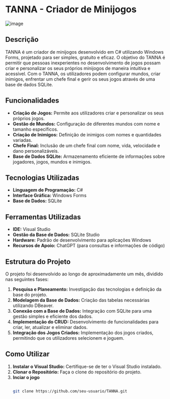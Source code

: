 # TANNA - Criador de Minijogos

![image](https://github.com/JojoDeveloper01/PSI1622P_JosethBalcazar_2222116/assets/107219399/4382f943-d080-4acc-9540-21aebc8e99e1)

## Descrição
TANNA é um criador de minijogos desenvolvido em C# utilizando Windows Forms, projetado para ser simples, gratuito e eficaz. O objetivo do TANNA é permitir que pessoas inexperientes no desenvolvimento de jogos possam criar e personalizar os seus próprios minijogos de maneira intuitiva e acessível. Com o TANNA, os utilizadores podem configurar mundos, criar inimigos, enfrentar um chefe final e gerir os seus jogos através de uma base de dados SQLite.

## Funcionalidades
- **Criação de Jogos:** Permite aos utilizadores criar e personalizar os seus próprios jogos.
- **Gestão de Mundos:** Configuração de diferentes mundos com nome e tamanho específicos.
- **Criação de Inimigos:** Definição de inimigos com nomes e quantidades variadas.
- **Chefe Final:** Inclusão de um chefe final com nome, vida, velocidade e dano personalizáveis.
- **Base de Dados SQLite:** Armazenamento eficiente de informações sobre jogadores, jogos, mundos e inimigos.

## Tecnologias Utilizadas
- **Linguagem de Programação:** C#
- **Interface Gráfica:** Windows Forms
- **Base de Dados:** SQLite

## Ferramentas Utilizadas
- **IDE:** Visual Studio
- **Gestão da Base de Dados:** SQLite Studio
- **Hardware:** Padrão de desenvolvimento para aplicações Windows
- **Recursos de Apoio:** ChatGPT (para consultas e informações de código)

## Estrutura do Projeto
O projeto foi desenvolvido ao longo de aproximadamente um mês, dividido nas seguintes fases:

1. **Pesquisa e Planeamento:** Investigação das tecnologias e definição da base do projeto.
2. **Modelagem da Base de Dados:** Criação das tabelas necessárias utilizando DBeaver.
3. **Conexão com a Base de Dados:** Integração com SQLite para uma gestão simples e eficiente dos dados.
4. **Implementação do CRUD:** Desenvolvimento de funcionalidades para criar, ler, atualizar e eliminar dados.
5. **Integração dos Jogos Criados:** Implementação dos jogos criados, permitindo que os utilizadores selecionem e joguem.

## Como Utilizar
1. **Instalar o Visual Studio:** Certifique-se de ter o Visual Studio instalado.
2. **Clonar o Repositório:** Faça o clone do repositório do projeto.
3. **Inciar o jogo**
   ```bash
   
   git clone https://github.com/seu-usuario/TANNA.git

